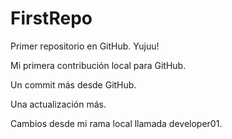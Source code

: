 # FirstRepo

Primer repositorio en GitHub. Yujuu!

Mi primera contribución local para GitHub.

Un commit más desde GitHub.

Una actualización más.

Cambios desde mi rama local llamada developer01.
